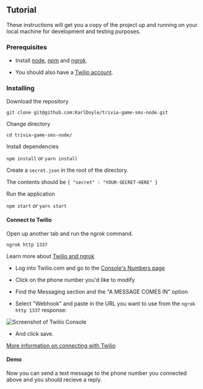 ## Tutorial

These instructions will get you a copy of the project up and running on your local machine for development and testing purposes.

### Prerequisites

- Install [node](https://nodejs.org/en/), [npm](https://www.npmjs.com/) and [ngrok](https://ngrok.com/).

- You should also have a [Twilio account](https://www.twilio.com).


### Installing

Download the repository

`git clone git@github.com:KarlDoyle/trivia-game-sms-node.git`

Change directory

`cd trivia-game-sms-node/`

Install dependencies

`npm install` _or_ `yarn install`

Create a `secret.json` in the root of the directory.

The contents should be `{ "secret" : "YOUR-SECRET-HERE" }`

Run the application

`npm start` _or_ `yarn start`

#### Connect to Twilio

Open up another tab and run the ngrok command.

`ngrok http 1337`

Learn more about [Twilio and ngrok](https://www.twilio.com/blog/2016/12/localhost-tunneling-ngrok-mac-os-x.html)

- Log into Twilio.com and go to the [Console's Numbers page](https://www.twilio.com/console/phone-numbers/incoming)

- Click on the phone number you'd like to modify

- Find the Messaging section and the "A MESSAGE COMES IN" option

- Select "Webhook" and paste in the URL you want to use from the `ngrok http 1337` response:

![Screenshot of Twilio Console](https://s3.amazonaws.com/com.twilio.prod.twilio-docs/images/SMS_Webhook.width-800.png)

- And click save.

[More information on connecting with Twilio](https://www.twilio.com/docs/guides/how-to-receive-and-reply-in-node-js)

#### Demo

Now you can send a text message to the phone number you connected above and you should recieve a reply.
